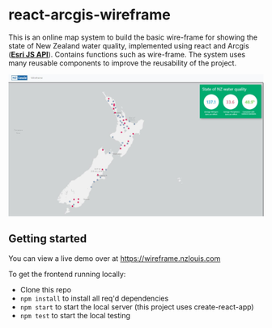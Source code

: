# react-arcgis-wireframe

This is an online map system to build the basic wire-frame for showing the state of New Zealand water quality, implemented using react and Arcgis (**[Esri JS API](https://developers.arcgis.com/javascript/latest/api-reference/index.html)**). Contains functions such as wire-frame. The system uses many reusable components to improve the reusability of the project.

![image](src/images/wireframe.jpg)

## Getting started

You can view a live demo over at https://wireframe.nzlouis.com


To get the frontend running locally:

- Clone this repo
- `npm install` to install all req'd dependencies
- `npm start` to start the local server (this project uses create-react-app)
- `npm test` to start the local testing

